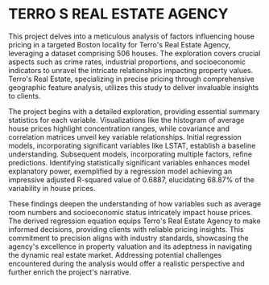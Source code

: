 # TERRO S REAL ESTATE AGENCY
This project delves into a meticulous analysis of factors influencing house pricing in a targeted Boston locality for Terro's Real Estate Agency, leveraging a dataset comprising 506 houses. The exploration covers crucial aspects such as crime rates, industrial proportions, and socioeconomic indicators to unravel the intricate relationships impacting property values. Terro's Real Estate, specializing in precise pricing through comprehensive geographic feature analysis, utilizes this study to deliver invaluable insights to clients.

The project begins with a detailed exploration, providing essential summary statistics for each variable. Visualizations like the histogram of average house prices highlight concentration ranges, while covariance and correlation matrices unveil key variable relationships. Initial regression models, incorporating significant variables like LSTAT, establish a baseline understanding. Subsequent models, incorporating multiple factors, refine predictions. Identifying statistically significant variables enhances model explanatory power, exemplified by a regression model achieving an impressive adjusted R-squared value of 0.6887, elucidating 68.87% of the variability in house prices.

These findings deepen the understanding of how variables such as average room numbers and socioeconomic status intricately impact house prices. The derived regression equation equips Terro's Real Estate Agency to make informed decisions, providing clients with reliable pricing insights. This commitment to precision aligns with industry standards, showcasing the agency's excellence in property valuation and its adeptness in navigating the dynamic real estate market. Addressing potential challenges encountered during the analysis would offer a realistic perspective and further enrich the project's narrative.
